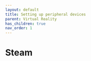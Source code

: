 ```yaml
---
layout: default
title: Setting up peripheral devices 
parent: Virtual Reality
has_children: true
nav_order: 1
---
```

# Steam  
